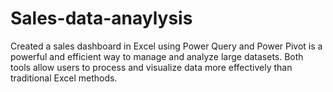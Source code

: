 # Sales-data-anaylysis
Created a sales dashboard in Excel using Power Query and Power Pivot is a powerful and efficient way to manage and analyze large datasets. Both tools allow users to process and visualize data more effectively than traditional Excel methods.
